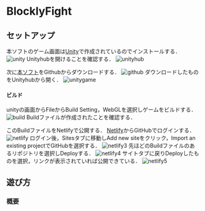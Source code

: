 # BlocklyFight
## セットアップ
本ソフトのゲーム画面は[Unity](https://unity.com/ja/download)で作成されているのでインストールする．
![unity](https://user-images.githubusercontent.com/72331009/219323222-1eca3743-a4ef-4b84-a3b1-b74aef85cc84.png)
Unityhubを開けることを確認する．
![unityhub](https://user-images.githubusercontent.com/72331009/219326825-ee0705de-2623-4b14-875b-9f91c996fe39.png)

次に[本ソフト](https://github.com/e1b19040/BlocklyFight)をGithubからダウンロードする．
![github](https://user-images.githubusercontent.com/72331009/219327134-b84b14bb-bdf2-4d79-8b01-2221e97194ec.png)
ダウンロードしたものをUnityhubから開く．
![unitygame](https://user-images.githubusercontent.com/72331009/219342050-4a74c0ac-9f69-40b3-8616-90fc394d4160.png)

#### ビルド
unityの画面からFileからBuild Setting，WebGLを選択しゲームをビルドする．
![build](https://user-images.githubusercontent.com/72331009/219342972-8a65b090-c795-4aa0-97ba-d49a9c738099.png)
Buildファイルが作成されたことを確認する．

このBuildファイルをNetlifyで公開する．
[Netlify](https://www.netlify.com/)からGitHubでログインする．
![netlify](https://user-images.githubusercontent.com/72331009/219346995-e8b8a20e-c952-40ee-bd78-589d18b1a18f.png)
ログイン後，Sitesタブに移動しAdd new siteをクリック，Import an existing projectでGitHubを選択する．
![netlify3](https://user-images.githubusercontent.com/72331009/219349969-0c9d89d4-4851-4cad-872d-7d7ae3a85729.png)
先ほどのBuildファイルのあるリポジトリを選択しDeployする．
![netlify4](https://user-images.githubusercontent.com/72331009/219350459-ffb3bdde-c175-4ad6-942a-a31173898e88.png)
サイトタブに戻りDeployしたものを選択，リンクが表示されていれば公開できている．
![netlify5](https://user-images.githubusercontent.com/72331009/219351033-1155c5eb-def6-438a-9a94-49e2bc50fa0e.png)


## 遊び方
### 概要

